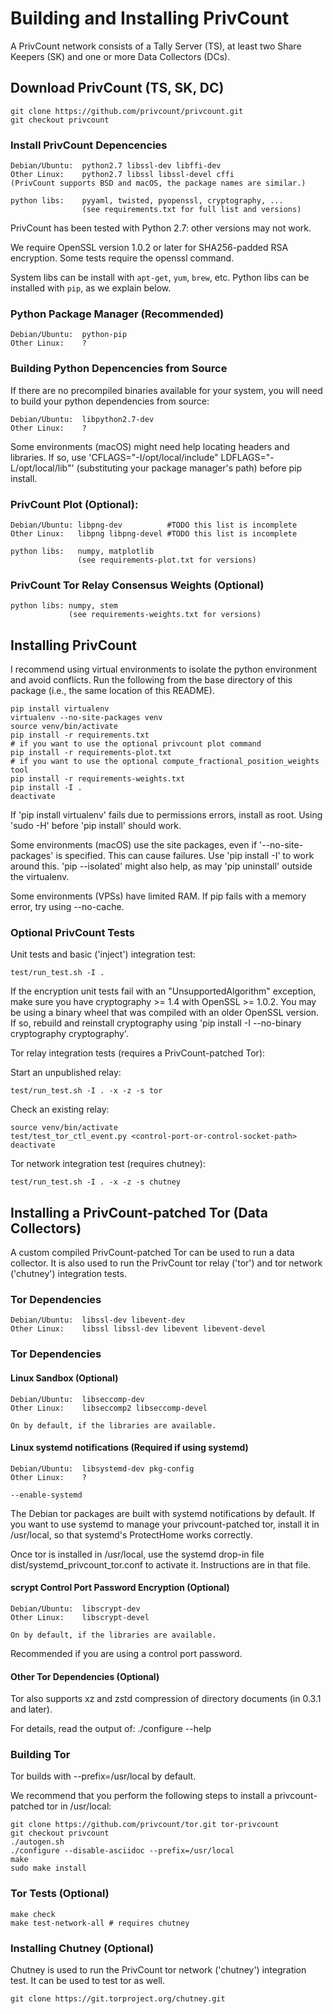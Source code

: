 # Building and Installing PrivCount

A PrivCount network consists of a Tally Server (TS), at least two Share Keepers
(SK) and one or more Data Collectors (DCs).

## Download PrivCount (TS, SK, DC)

    git clone https://github.com/privcount/privcount.git
    git checkout privcount

### Install PrivCount Depencencies

    Debian/Ubuntu:  python2.7 libssl-dev libffi-dev
    Other Linux:    python2.7 libssl libssl-devel cffi
    (PrivCount supports BSD and macOS, the package names are similar.)

    python libs:    pyyaml, twisted, pyopenssl, cryptography, ...
                    (see requirements.txt for full list and versions)

PrivCount has been tested with Python 2.7: other versions may not work.

We require OpenSSL version 1.0.2 or later for SHA256-padded RSA encryption.
Some tests require the openssl command.

System libs can be install with `apt-get`, `yum`, `brew`, etc. Python libs can
be installed with `pip`, as we explain below.

### Python Package Manager (Recommended)

    Debian/Ubuntu:  python-pip
    Other Linux:    ?

### Building Python Depencencies from Source

If there are no precompiled binaries available for your system, you will need
to build your python dependencies from source:

    Debian/Ubuntu:  libpython2.7-dev
    Other Linux:    ?

Some environments (macOS) might need help locating headers and libraries. If so, use 'CFLAGS="-I/opt/local/include" LDFLAGS="-L/opt/local/lib"' (substituting your package manager's path) before pip install.

### PrivCount Plot (Optional):

    Debian/Ubuntu: libpng-dev          #TODO this list is incomplete
    Other Linux:   libpng libpng-devel #TODO this list is incomplete

    python libs:   numpy, matplotlib
                   (see requirements-plot.txt for versions)

### PrivCount Tor Relay Consensus Weights (Optional)

    python libs: numpy, stem
                 (see requirements-weights.txt for versions)

## Installing PrivCount

I recommend using virtual environments to isolate the python environment and avoid conflicts.
Run the following from the base directory of this package (i.e., the same location of this README).

    pip install virtualenv
    virtualenv --no-site-packages venv
    source venv/bin/activate
    pip install -r requirements.txt
    # if you want to use the optional privcount plot command
    pip install -r requirements-plot.txt
    # if you want to use the optional compute_fractional_position_weights tool
    pip install -r requirements-weights.txt
    pip install -I .
    deactivate

If 'pip install virtualenv' fails due to permissions errors, install as root. Using 'sudo -H' before 'pip install' should work.

Some environments (macOS) use the site packages, even if '--no-site-packages' is specified. This can cause failures. Use 'pip install -I' to work around this. 'pip --isolated' might also help, as may 'pip uninstall' outside the virtualenv.

Some environments (VPSs) have limited RAM. If pip fails with a memory error, try using --no-cache.

### Optional PrivCount Tests

Unit tests and basic ('inject') integration test:

    test/run_test.sh -I .

If the encryption unit tests fail with an "UnsupportedAlgorithm" exception, make sure you have cryptography >= 1.4 with OpenSSL >= 1.0.2. You may be using a binary wheel that was compiled with an older OpenSSL version. If so, rebuild and reinstall cryptography using 'pip install -I --no-binary cryptography cryptography'.

Tor relay integration tests (requires a PrivCount-patched Tor):

Start an unpublished relay:

    test/run_test.sh -I . -x -z -s tor

Check an existing relay:

    source venv/bin/activate
    test/test_tor_ctl_event.py <control-port-or-control-socket-path>
    deactivate

Tor network integration test (requires chutney):

    test/run_test.sh -I . -x -z -s chutney

## Installing a PrivCount-patched Tor (Data Collectors)

A custom compiled PrivCount-patched Tor can be used to run a data collector.
It is also used to run the PrivCount tor relay ('tor') and tor network
('chutney') integration tests.

### Tor Dependencies

    Debian/Ubuntu:  libssl-dev libevent-dev
    Other Linux:    libssl libssl-dev libevent libevent-devel

### Tor Dependencies

#### Linux Sandbox (Optional)

    Debian/Ubuntu:  libseccomp-dev
    Other Linux:    libseccomp2 libseccomp-devel

    On by default, if the libraries are available.

#### Linux systemd notifications (Required if using systemd)

    Debian/Ubuntu:  libsystemd-dev pkg-config
    Other Linux:    ?

    --enable-systemd

The Debian tor packages are built with systemd notifications by default. If
you want to use systemd to manage your privcount-patched tor, install it in
/usr/local, so that systemd's ProtectHome works correctly.

Once tor is installed in /usr/local, use the systemd drop-in file
    dist/systemd_privcount_tor.conf
to activate it. Instructions are in that file.

#### scrypt Control Port Password Encryption (Optional)

    Debian/Ubuntu:  libscrypt-dev
    Other Linux:    libscrypt-devel

    On by default, if the libraries are available.

Recommended if you are using a control port password.

#### Other Tor Dependencies (Optional)

Tor also supports xz and zstd compression of directory documents (in 0.3.1 and
later).

For details, read the output of:
    ./configure --help

### Building Tor

Tor builds with --prefix=/usr/local by default.

We recommend that you perform the following steps to install a
privcount-patched tor in /usr/local:

    git clone https://github.com/privcount/tor.git tor-privcount
    git checkout privcount
    ./autogen.sh
    ./configure --disable-asciidoc --prefix=/usr/local
    make
    sudo make install

### Tor Tests (Optional)

    make check
    make test-network-all # requires chutney

### Installing Chutney (Optional)

Chutney is used to run the PrivCount tor network ('chutney') integration test.
It can be used to test tor as well.

    git clone https://git.torproject.org/chutney.git
